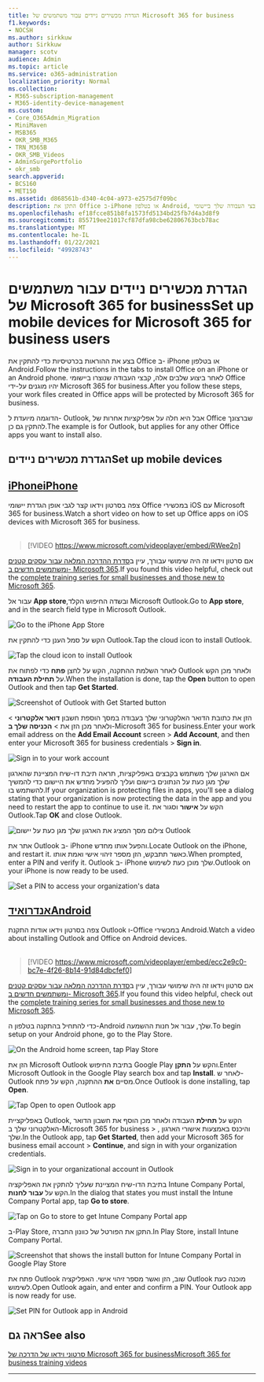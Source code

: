 ```yaml
---
title: הגדרת מכשירים ניידים עבור משתמשים של Microsoft 365 for business
f1.keywords:
- NOCSH
ms.author: sirkkuw
author: Sirkkuw
manager: scotv
audience: Admin
ms.topic: article
ms.service: o365-administration
localization_priority: Normal
ms.collection:
- M365-subscription-management
- M365-identity-device-management
ms.custom:
- Core_O365Admin_Migration
- MiniMaven
- MSB365
- OKR_SMB_M365
- TRN_M365B
- OKR_SMB_Videos
- AdminSurgePortfolio
- okr_smb
search.appverid:
- BCS160
- MET150
ms.assetid: d868561b-d340-4c04-a973-e2575d7f09bc
description: התקן את Office ב-iPhone או בטלפון Android, וקבצי העבודה שלך ביישומי Office יהיו מוגנים על-ידי Microsoft 365 for business.
ms.openlocfilehash: ef18fcce851b8fa1573fd5134bd25fb7d4a3d8f9
ms.sourcegitcommit: 855719ee21017cf87dfa98cbe62806763bcb78ac
ms.translationtype: MT
ms.contentlocale: he-IL
ms.lasthandoff: 01/22/2021
ms.locfileid: "49928743"
---
```

# <a name="set-up-mobile-devices-for-microsoft-365-for-business-users"></a><span data-ttu-id="a7805-103">הגדרת מכשירים ניידים עבור משתמשים של Microsoft 365 for business</span><span class="sxs-lookup"><span data-stu-id="a7805-103">Set up mobile devices for Microsoft 365 for business users</span></span>

<span data-ttu-id="a7805-104">בצע את ההוראות בכרטיסיות כדי להתקין את Office ב- iPhone או בטלפון Android.</span><span class="sxs-lookup"><span data-stu-id="a7805-104">Follow the instructions in the tabs to install Office on an iPhone or an Android phone.</span></span> <span data-ttu-id="a7805-105">לאחר ביצוע שלבים אלה, קבצי העבודה שנוצרו ביישומי Office יהיו מוגנים על-ידי Microsoft 365 for business.</span><span class="sxs-lookup"><span data-stu-id="a7805-105">After you follow these steps, your work files created in Office apps will be protected by Microsoft 365 for business.</span></span>

<span data-ttu-id="a7805-106">הדוגמה מיועדת ל- Outlook, אבל היא חלה על אפליקציות אחרות של Office שברצונך להתקין גם כן.</span><span class="sxs-lookup"><span data-stu-id="a7805-106">The example is for Outlook, but applies for any other Office apps you want to install also.</span></span>
  
## <a name="set-up-mobile-devices"></a><span data-ttu-id="a7805-107">הגדרת מכשירים ניידים</span><span class="sxs-lookup"><span data-stu-id="a7805-107">Set up mobile devices</span></span>

## <a name="iphone"></a>[<span data-ttu-id="a7805-108">iPhone</span><span class="sxs-lookup"><span data-stu-id="a7805-108">iPhone</span></span>](#tab/iPhone)
  
<span data-ttu-id="a7805-109">צפה בסרטון וידאו קצר לגבי אופן הגדרת יישומי Office במכשירי iOS עם Microsoft 365 for business.</span><span class="sxs-lookup"><span data-stu-id="a7805-109">Watch a short video on how to set up Office apps on iOS devices with Microsoft 365 for business.</span></span><br><br>

> [!VIDEO https://www.microsoft.com/videoplayer/embed/RWee2n] 

<span data-ttu-id="a7805-110">אם סרטון וידאו זה היה שימושי עבורך, עיין ב[סדרת ההדרכה המלאה עבור עסקים קטנים ומשתמשים חדשים ב- Microsoft 365](https://support.microsoft.com/office/6ab4bbcd-79cf-4000-a0bd-d42ce4d12816).</span><span class="sxs-lookup"><span data-stu-id="a7805-110">If you found this video helpful, check out the [complete training series for small businesses and those new to Microsoft 365](https://support.microsoft.com/office/6ab4bbcd-79cf-4000-a0bd-d42ce4d12816).</span></span>

<span data-ttu-id="a7805-111">עבור אל **App store**,ובשדה החיפוש הקלד Microsoft Outlook.</span><span class="sxs-lookup"><span data-stu-id="a7805-111">Go to **App store**, and in the search field type in Microsoft Outlook.</span></span>
  
![Go to the iPhone App Store](../media/886913de-76e5-4883-8ed0-4eb3ec06188f.png)
  
<span data-ttu-id="a7805-113">הקש על סמל הענן כדי להתקין את Outlook.</span><span class="sxs-lookup"><span data-stu-id="a7805-113">Tap the cloud icon to install Outlook.</span></span>
  
![Tap the cloud icon to install Outlook](../media/665e1620-948a-4ab8-b914-dca49530142c.png)
  
<span data-ttu-id="a7805-115">לאחר השלמת ההתקנה, הקש על לחצן **פתח** כדי לפתוח את Outlook ולאחר מכן הקש על **תחילת העבודה**.</span><span class="sxs-lookup"><span data-stu-id="a7805-115">When the installation is done, tap the **Open** button to open Outlook and then tap **Get Started**.</span></span>
  
![Screenshot of Outlook with Get Started button](../media/005bedec-ae50-4d75-b3bb-e7cef9e2561c.png)
  
<span data-ttu-id="a7805-117">הזן את כתובת הדואר האלקטרוני שלך בעבודה במסך הוספת חשבון **דואר אלקטרוני** \> ולאחר מכן הזן את \> **הכניסה שלך ב**-Microsoft 365 for business.</span><span class="sxs-lookup"><span data-stu-id="a7805-117">Enter your work email address on the **Add Email Account** screen \> **Add Account**, and then enter your Microsoft 365 for business credentials \> **Sign in**.</span></span>
  
![Sign in to your work account](../media/3cef1fb5-7bec-4d3d-8542-872b731ce19f.png)
  
<span data-ttu-id="a7805-119">אם הארגון שלך משתמש בקבצים באפליקציות, תראה תיבת דו-שיח המציינת שהארגון שלך מגן כעת על הנתונים ביישום ועליך להפעיל מחדש את היישום כדי להמשיך להשתמש בו.</span><span class="sxs-lookup"><span data-stu-id="a7805-119">If your organization is protecting files in apps, you'll see a dialog stating that your organization is now protecting the data in the app and you need to restart the app to continue to use it.</span></span> <span data-ttu-id="a7805-120">הקש על **אישור** וסגור את Outlook.</span><span class="sxs-lookup"><span data-stu-id="a7805-120">Tap **OK** and close Outlook.</span></span> 
  
![צילום מסך המציג את הארגון שלך מגן כעת על יישום Outlook](../media/fb4c1c84-b1e9-42e1-8070-c13dcf79fb09.png)
  
<span data-ttu-id="a7805-122">אתר את Outlook ב- iPhone והפעל אותו מחדש.</span><span class="sxs-lookup"><span data-stu-id="a7805-122">Locate Outlook on the iPhone, and restart it.</span></span> <span data-ttu-id="a7805-123">כאשר תתבקש, הזן מספר זיהוי אישי ואמת אותו.</span><span class="sxs-lookup"><span data-stu-id="a7805-123">When prompted, enter a PIN and verify it.</span></span> <span data-ttu-id="a7805-124">Outlook ב- iPhone שלך מוכן כעת לשימוש.</span><span class="sxs-lookup"><span data-stu-id="a7805-124">Outlook on your iPhone is now ready to be used.</span></span>
  
![Set a PIN to access your organization's data](../media/64f2630b-3164-47a4-9dd6-ca0c29ed5fb3.png)
  
## <a name="android"></a>[<span data-ttu-id="a7805-126">אנדרואיד</span><span class="sxs-lookup"><span data-stu-id="a7805-126">Android</span></span>](#tab/Android)
  
<span data-ttu-id="a7805-127">צפה בסרטון וידאו אודות התקנת Outlook ו-Office במכשירי Android.</span><span class="sxs-lookup"><span data-stu-id="a7805-127">Watch a video about installing Outlook and Office on Android devices.</span></span><br><br>

> [!VIDEO https://www.microsoft.com/videoplayer/embed/ecc2e9c0-bc7e-4f26-8b14-91d84dbcfef0] 

<span data-ttu-id="a7805-128">אם סרטון וידאו זה היה שימושי עבורך, עיין ב[סדרת ההדרכה המלאה עבור עסקים קטנים ומשתמשים חדשים ב- Microsoft 365](https://support.microsoft.com/office/6ab4bbcd-79cf-4000-a0bd-d42ce4d12816).</span><span class="sxs-lookup"><span data-stu-id="a7805-128">If you found this video helpful, check out the [complete training series for small businesses and those new to Microsoft 365](https://support.microsoft.com/office/6ab4bbcd-79cf-4000-a0bd-d42ce4d12816).</span></span>

<span data-ttu-id="a7805-129">כדי להתחיל בהתקנה בטלפון ה-Android שלך, עבור אל חנות ההשמעה.</span><span class="sxs-lookup"><span data-stu-id="a7805-129">To begin setup on your Android phone, go to the Play Store.</span></span>
  
![On the Android home screen, tap Play Store](../media/93df88e7-c778-40e1-b35e-868ca6e97f6c.png)
  
<span data-ttu-id="a7805-131">הזן את Microsoft Outlook בתיבת החיפוש Google Play והקש על **התקן**.</span><span class="sxs-lookup"><span data-stu-id="a7805-131">Enter Microsoft Outlook in the Google Play search box and tap **Install**.</span></span> <span data-ttu-id="a7805-132">לאחר ש-Outlook מסיים **את** ההתקנה, הקש על פתח.</span><span class="sxs-lookup"><span data-stu-id="a7805-132">Once Outlook is done installing, tap **Open**.</span></span>
  
![Tap Open to open Outlook app](../media/8b4c5937-8875-4b5a-a5b6-b8c6c9cd6240.png)
  
<span data-ttu-id="a7805-134">באפליקציית Outlook, הקש על **תחילת** העבודה ולאחר מכן הוסף את חשבון הדואר האלקטרוני שלך ב-Microsoft 365 for business \> , והיכנס באמצעות אישורי הארגון שלך.</span><span class="sxs-lookup"><span data-stu-id="a7805-134">In the Outlook app, tap **Get Started**, then add your Microsoft 365 for business email account \> **Continue**, and sign in with your organization credentials.</span></span>
  
![Sign in to your organizational account in Outlook](../media/18f67c66-4bab-4b99-94bd-080839312e29.png)
  
<span data-ttu-id="a7805-136">בתיבת הדו-שיח המציינת שעליך להתקין את האפליקציה Intune Company Portal, הקש על **עבור לחנות**.</span><span class="sxs-lookup"><span data-stu-id="a7805-136">In the dialog that states you must install the Intune Company Portal app, tap **Go to store**.</span></span>
  
![Tap on Go to store to get Intune Company Portal app](../media/a702d712-5622-45dd-a511-b1adaee63071.png)
  
<span data-ttu-id="a7805-138">ב-Play Store, התקן את הפורטל של כוונון החברה.</span><span class="sxs-lookup"><span data-stu-id="a7805-138">In Play Store, install Intune Company Portal.</span></span>
  
![Screenshot that shows the install button for Intune Company Portal in Google Play Store](../media/5e0408f2-3f37-44dd-80ed-13ca2ac6df0c.png)
  
<span data-ttu-id="a7805-p105">פתח את Outlook שוב, הזן ואשר מספר זיהוי אישי. האפליקציה Outlook מוכנה כעת לשימוש.</span><span class="sxs-lookup"><span data-stu-id="a7805-p105">Open Outlook again, and enter and confirm a PIN. Your Outlook app is now ready for use.</span></span>
  
![Set  PIN for Outlook app in Android](../media/edb91afb-f1ed-451a-bc6b-8ccba664e055.png)

## <a name="see-also"></a><span data-ttu-id="a7805-143">ראה גם</span><span class="sxs-lookup"><span data-stu-id="a7805-143">See also</span></span>

[<span data-ttu-id="a7805-144">סרטוני וידאו של הדרכה של Microsoft 365 for business</span><span class="sxs-lookup"><span data-stu-id="a7805-144">Microsoft 365 for business training videos</span></span>](https://support.microsoft.com/office/6ab4bbcd-79cf-4000-a0bd-d42ce4d12816)

---
